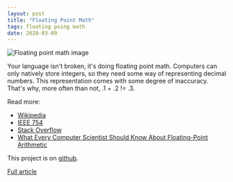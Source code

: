 ```yaml
---
layout: post
title: "Floating Point Math"
tags: floating poing math
date: 2020-03-09
---
```


![Floating point math image](https://engineering.fb.com/wp-content/uploads/2018/11/floating_point_4_darkcolor.006.png?resize=1536,864)

Your language isn't broken, it's doing floating point math. Computers can only natively store integers, so 
they need some way of representing decimal numbers. This representation comes with some degree of inaccuracy. That's 
why, more often than not, .1 + .2 != .3.

Read more:
- [Wikipedia](http://en.wikipedia.org/wiki/Floating_point)
- [IEEE 754](https://standards.ieee.org/standard/754-2008.html)
- [Stack Overflow](http://stackoverflow.com/questions/588004/is-javascripts-math-broken/588014)
- [What Every Computer Scientist Should Know About Floating-Point Arithmetic](http://docs.oracle.com/cd/E19957-01/806-3568/ncg_goldberg.html)

This project is on [github](https://github.com/erikwiffin/0.30000000000000004).

[Full article](https://0.30000000000000004.com/)

